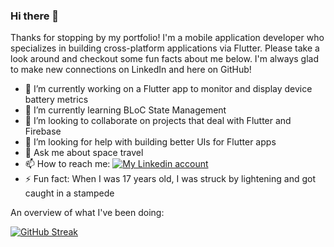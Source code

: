 ### Hi there 👋

Thanks for stopping by my portfolio!  I'm a mobile application developer who specializes in building cross-platform applications via Flutter.  Please take a look around and checkout some fun facts about me below.  I'm always glad to make new connections on LinkedIn and here on GitHub!

- 🔭 I’m currently working on a Flutter app to monitor and display device battery metrics
- 🌱 I’m currently learning BLoC State Management
- 👯 I’m looking to collaborate on projects that deal with Flutter and Firebase
- 🤔 I’m looking for help with building better UIs for Flutter apps
- 💬 Ask me about space travel
- 📫 How to reach me:  [![My Linkedin account](https://img.shields.io/badge/LinkedIn-0077B5?style=for-the-badge&logo=linkedin&logoColor=white)](https://www.linkedin.com/in/derrick-williamson/) 
- ⚡ Fun fact: When I was 17 years old, I was struck by lightening and got caught in a stampede

An overview of what I've been doing:

[![GitHub Streak](http://github-readme-streak-stats.herokuapp.com?user=DerrickWilliamson&theme=radical&hide_border=true&date_format=j%20M%5B%20Y%5D)](https://git.io/streak-stats)
